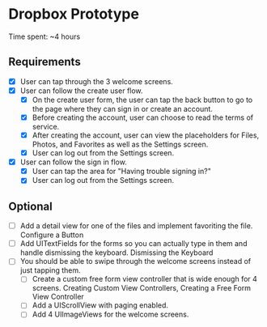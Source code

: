 # Dropbox Prototype

Time spent: ~4 hours

## Requirements

* [x] User can tap through the 3 welcome screens.
* [x] User can follow the create user flow.
  * [x] On the create user form, the user can tap the back button to go to the page where they can sign in or create an account.
  * [x] Before creating the account, user can choose to read the terms of service.
  * [x] After creating the account, user can view the placeholders for Files, Photos, and Favorites as well as the Settings screen.
  * [x] User can log out from the Settings screen.
* [x] User can follow the sign in flow.
  * [x] User can tap the area for "Having trouble signing in?"
  * [x] User can log out from the Settings screen.

## Optional

* [ ] Add a detail view for one of the files and implement favoriting the file. Configure a Button
* [ ] Add UITextFields for the forms so you can actually type in them and handle dismissing the keyboard. Dismissing the Keyboard
* [ ] You should be able to swipe through the welcome screens instead of just tapping them.
  * [ ] Create a custom free form view controller that is wide enough for 4 screens. Creating Custom View Controllers, Creating a Free Form View Controller
  * [ ] Add a UIScrollView with paging enabled.
  * [ ] Add 4 UIImageViews for the welcome screens.